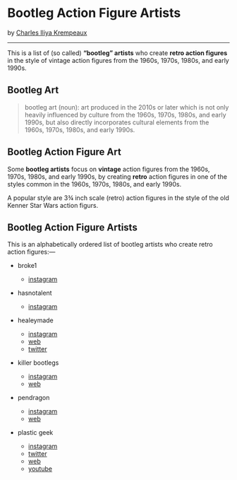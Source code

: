 # Bootleg Action Figure Artists
by [Charles Iliya Krempeaux](http://changelog.ca/)

-----

This is a list of (so called) **“bootleg” artists** who create **retro action figures** in the style of vintage action figures from the 1960s, 1970s, 1980s, and early 1990s.

## Bootleg Art

> bootleg art (noun): art produced in the 2010s or later which is not only heavily influenced by culture from the 1960s, 1970s, 1980s, and early 1990s, but also directly incorporates cultural elements from the 1960s, 1970s, 1980s, and early 1990s.

## Bootleg Action Figure Art

Some **bootleg artists** focus on **vintage** action figures from the 1960s, 1970s, 1980s, and early 1990s, by creating **retro** action figures in one of the styles common in the 1960s, 1970s, 1980s, and early 1990s.

A popular style are 3¾ inch scale (retro) action figures in the style of the old Kenner Star Wars action figurs.

## Bootleg Action Figure Artists

This is an alphabetically ordered list of bootleg artists who create retro action figures:—

* broke1
  * [instagram](https://www.instagram.com/broke1/)

* hasnotalent
  * [instagram](https://www.instagram.com/hasnotalent/)

* healeymade
  * [instagram](https://www.instagram.com/healeymade/?hl=en) 
  * [web](https://healeymade.com/) 
  * [twitter](https://twitter.com/healeymade)

* killer bootlegs
  * [instagram](https://www.instagram.com/killerbootlegs/)
  * [web](http://www.killerbootlegs.com/) 

* pendragon
  * [instagram](https://www.instagram.com/p_e_n_d_r_a_g_o_n/)
  * [web](https://pendragonbootlegs.com/)

* plastic geek
  * [instagram](https://www.instagram.com/theplasticgeek/)
  * [twitter](https://twitter.com/theplasticgeek)
  * [web](https://www.plasticgeek.com/)
  * [youtube](https://www.youtube.com/user/kylash327)

